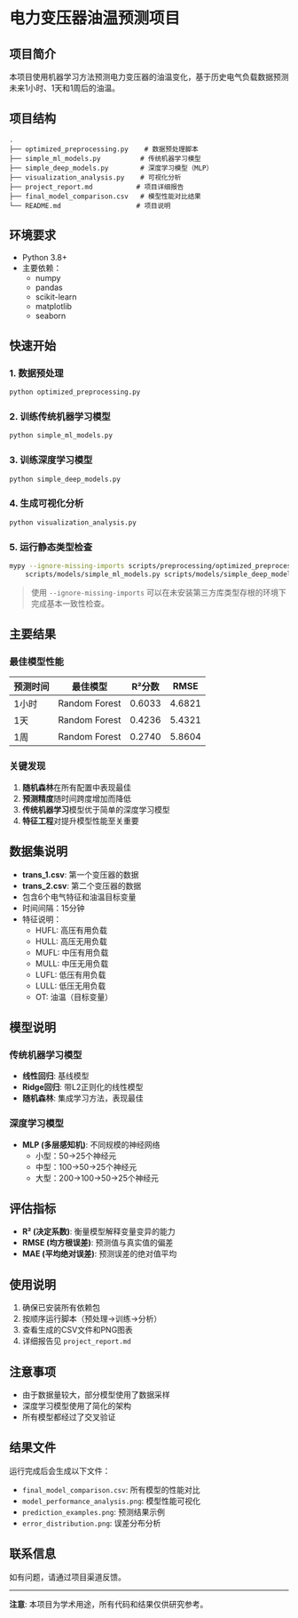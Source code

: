 # 电力变压器油温预测项目

## 项目简介

本项目使用机器学习方法预测电力变压器的油温变化，基于历史电气负载数据预测未来1小时、1天和1周后的油温。

## 项目结构

```
.
├── optimized_preprocessing.py    # 数据预处理脚本
├── simple_ml_models.py          # 传统机器学习模型
├── simple_deep_models.py        # 深度学习模型（MLP）
├── visualization_analysis.py    # 可视化分析
├── project_report.md           # 项目详细报告
├── final_model_comparison.csv   # 模型性能对比结果
└── README.md                   # 项目说明
```

## 环境要求

- Python 3.8+
- 主要依赖：
  - numpy
  - pandas
  - scikit-learn
  - matplotlib
  - seaborn

## 快速开始

### 1. 数据预处理
```bash
python optimized_preprocessing.py
```

### 2. 训练传统机器学习模型
```bash
python simple_ml_models.py
```

### 3. 训练深度学习模型
```bash
python simple_deep_models.py
```

### 4. 生成可视化分析
```bash
python visualization_analysis.py
```

### 5. 运行静态类型检查
```bash
mypy --ignore-missing-imports scripts/preprocessing/optimized_preprocessing.py \
    scripts/models/simple_ml_models.py scripts/models/simple_deep_models.py
```
> 使用 ``--ignore-missing-imports`` 可以在未安装第三方库类型存根的环境下完成基本一致性检查。

## 主要结果

### 最佳模型性能

| 预测时间 | 最佳模型 | R²分数 | RMSE |
|----------|----------|--------|------|
| 1小时    | Random Forest | 0.6033 | 4.6821 |
| 1天      | Random Forest | 0.4236 | 5.4321 |
| 1周      | Random Forest | 0.2740 | 5.8604 |

### 关键发现

1. **随机森林**在所有配置中表现最佳
2. **预测精度**随时间跨度增加而降低
3. **传统机器学习**模型优于简单的深度学习模型
4. **特征工程**对提升模型性能至关重要

## 数据集说明

- **trans_1.csv**: 第一个变压器的数据
- **trans_2.csv**: 第二个变压器的数据
- 包含6个电气特征和油温目标变量
- 时间间隔：15分钟
- 特征说明：
  - HUFL: 高压有用负载
  - HULL: 高压无用负载
  - MUFL: 中压有用负载
  - MULL: 中压无用负载
  - LUFL: 低压有用负载
  - LULL: 低压无用负载
  - OT: 油温（目标变量）

## 模型说明

### 传统机器学习模型
- **线性回归**: 基线模型
- **Ridge回归**: 带L2正则化的线性模型
- **随机森林**: 集成学习方法，表现最佳

### 深度学习模型
- **MLP (多层感知机)**: 不同规模的神经网络
  - 小型：50→25个神经元
  - 中型：100→50→25个神经元
  - 大型：200→100→50→25个神经元

## 评估指标

- **R² (决定系数)**: 衡量模型解释变量变异的能力
- **RMSE (均方根误差)**: 预测值与真实值的偏差
- **MAE (平均绝对误差)**: 预测误差的绝对值平均

## 使用说明

1. 确保已安装所有依赖包
2. 按顺序运行脚本（预处理→训练→分析）
3. 查看生成的CSV文件和PNG图表
4. 详细报告见 `project_report.md`

## 注意事项

- 由于数据量较大，部分模型使用了数据采样
- 深度学习模型使用了简化的架构
- 所有模型都经过了交叉验证

## 结果文件

运行完成后会生成以下文件：
- `final_model_comparison.csv`: 所有模型的性能对比
- `model_performance_analysis.png`: 模型性能可视化
- `prediction_examples.png`: 预测结果示例
- `error_distribution.png`: 误差分布分析

## 联系信息

如有问题，请通过项目渠道反馈。

---

**注意**: 本项目为学术用途，所有代码和结果仅供研究参考。